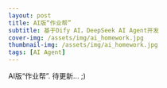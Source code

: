 ```yaml
---
layout: post
title: AI版“作业帮”
subtitle: 基于Dify AI，DeepSeek AI Agent开发
cover-img: /assets/img/ai_homework.jpg
thumbnail-img: /assets/img/ai_homework.jpg
tags: [AI Agent]
---
```



AI版“作业帮”. 待更新... ;)
